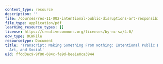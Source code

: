 ```yaml
---
content_type: resource
description: ''
file: /courses/res-11-002-intentional-public-disruptions-art-responsibility-and-pedagogy-fall-2017/ffdd3ec99f80684cfe9dbee1e0ca3944_MITRES11-002F17_Video_02_300k.pdf
file_type: application/pdf
learning_resource_types: []
license: https://creativecommons.org/licenses/by-nc-sa/4.0/
ocw_type: OCWFile
resourcetype: Document
title: 'Transcript: Making Something From Nothing: Intentional Public Disruptions,
  Art, and Social'
uid: ffdd3ec9-9f80-684c-fe9d-bee1e0ca3944
---
```

